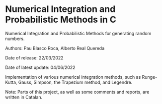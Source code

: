 # Numerical Integration and Probabilistic Methods in C
Numerical Integration and Probabilistic Methods for generating random numbers.

Authors: Pau Blasco Roca, Alberto Real Quereda

Date of release: 22/03/2022

Date of latest update: 04/06/2022

Implementation of various numerical integration methods, such as Runge-Kutta, Gauss, Simpson, the Trapezium method, and Legendre.

Note: Parts of this project, as well as some comments and reports, are written in Catalan.
